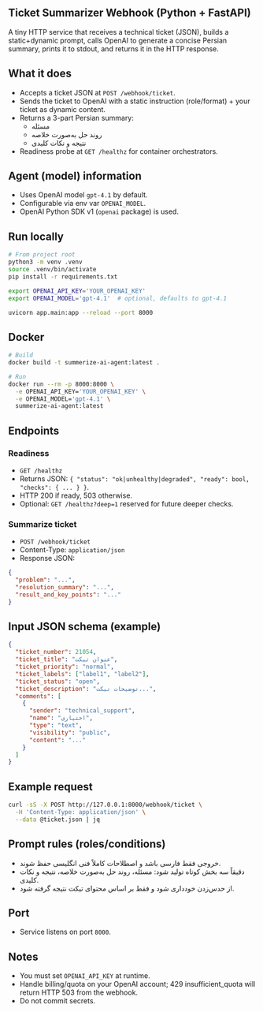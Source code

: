 ## Ticket Summarizer Webhook (Python + FastAPI)

A tiny HTTP service that receives a technical ticket (JSON), builds a static+dynamic prompt, calls OpenAI to generate a concise Persian summary, prints it to stdout, and returns it in the HTTP response.

## What it does
- Accepts a ticket JSON at `POST /webhook/ticket`.
- Sends the ticket to OpenAI with a static instruction (role/format) + your ticket as dynamic content.
- Returns a 3-part Persian summary:
  - مسئله
  - روند حل به‌صورت خلاصه
  - نتیجه و نکات کلیدی
- Readiness probe at `GET /healthz` for container orchestrators.

## Agent (model) information
- Uses OpenAI model `gpt-4.1` by default.
- Configurable via env var `OPENAI_MODEL`.
- OpenAI Python SDK v1 (`openai` package) is used.

## Run locally
```bash
# From project root
python3 -m venv .venv
source .venv/bin/activate
pip install -r requirements.txt

export OPENAI_API_KEY='YOUR_OPENAI_KEY'
export OPENAI_MODEL='gpt-4.1'  # optional, defaults to gpt-4.1

uvicorn app.main:app --reload --port 8000
```

## Docker
```bash
# Build
docker build -t summerize-ai-agent:latest .

# Run
docker run --rm -p 8000:8000 \
  -e OPENAI_API_KEY='YOUR_OPENAI_KEY' \
  -e OPENAI_MODEL='gpt-4.1' \
  summerize-ai-agent:latest
```

## Endpoints

### Readiness
- `GET /healthz`
- Returns JSON: `{ "status": "ok|unhealthy|degraded", "ready": bool, "checks": { ... } }`.
- HTTP 200 if ready, 503 otherwise.
- Optional: `GET /healthz?deep=1` reserved for future deeper checks.

### Summarize ticket
- `POST /webhook/ticket`
- Content-Type: `application/json`
- Response JSON:
```json
{
  "problem": "...",
  "resolution_summary": "...",
  "result_and_key_points": "..."
}
```

## Input JSON schema (example)
```json
{
  "ticket_number": 21054,
  "ticket_title": "عنوان تیکت",
  "ticket_priority": "normal",
  "ticket_labels": ["label1", "label2"],
  "ticket_status": "open",
  "ticket_description": "توضیحات تیکت...",
  "comments": [
    {
      "sender": "technical_support",
      "name": "اختیاری",
      "type": "text",
      "visibility": "public",
      "content": "..."
    }
  ]
}
```

## Example request
```bash
curl -sS -X POST http://127.0.0.1:8000/webhook/ticket \
  -H 'Content-Type: application/json' \
  --data @ticket.json | jq
```

## Prompt rules (roles/conditions)
- خروجی فقط فارسی باشد و اصطلاحات کاملاً فنی انگلیسی حفظ شوند.
- دقیقاً سه بخش کوتاه تولید شود: مسئله، روند حل به‌صورت خلاصه، نتیجه و نکات کلیدی.
- از حدس‌زدن خودداری شود و فقط بر اساس محتوای تیکت نتیجه گرفته شود.

## Port
- Service listens on port `8000`.

## Notes
- You must set `OPENAI_API_KEY` at runtime.
- Handle billing/quota on your OpenAI account; 429 insufficient_quota will return HTTP 503 from the webhook.
- Do not commit secrets.

